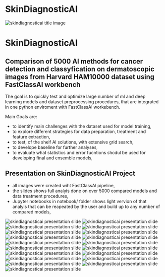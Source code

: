 # SkinDiagnosticAI

![skindiagnosticai title image](images/skindiagnosticai_title_image.png)

# SkinDiagnosticAI
## Comparison of 5000 AI methods for cancer detection and classyfication on dermatoscopic images from Harvard HAM10000 dataset using FastClassAI workbench   
      
The goal is to quickly test and optimize large number of ml and deep learning models and dataset preprocessing procedures, that are integrated in one python enviroment with FastClassAI workebench.
   
Main Goals are:
- to identify main challenges with the dataset used for model training,      
- to explore different strategies for data preparation, treatment and feature extraction,
- to test, of the shelf AI solutions, with extensive grid search, 
- to develope baseline for further analyses,    
- to evaluate what statistics and error fucntions shodul be used for developing final and ensemble models, 

## Presentation on SkinDiagnosticAI Project
* all images were created wiht FastClassAI pipeline,
* the slides shows full analyis done on over 5000 compared models and data treatment procedures, 
* Jupyter notebooks in notebook/ folder shows light vervion of that analyis that can be reapeated by the user and build up to any number of compared models, 

![skindiagnosticai presentation slide](images/Slide1.png)
![skindiagnosticai presentation slide](images/Slide2.png)
![skindiagnosticai presentation slide](images/Slide3.png)
![skindiagnosticai presentation slide](images/Slide4.png)
![skindiagnosticai presentation slide](images/Slide5.png)
![skindiagnosticai presentation slide](images/Slide6.png)
![skindiagnosticai presentation slide](images/Slide7.png)
![skindiagnosticai presentation slide](images/Slide8.png)
![skindiagnosticai presentation slide](images/Slide9.png)
![skindiagnosticai presentation slide](images/Slide10.png)
![skindiagnosticai presentation slide](images/Slide11.png)
![skindiagnosticai presentation slide](images/Slide12.png)
![skindiagnosticai presentation slide](images/Slide13.png)
![skindiagnosticai presentation slide](images/Slide14.png)
![skindiagnosticai presentation slide](images/Slide15.png)
![skindiagnosticai presentation slide](images/Slide16.png)
![skindiagnosticai presentation slide](images/Slide17.png)
![skindiagnosticai presentation slide](images/Slide18.png)
![skindiagnosticai presentation slide](images/Slide19.png)




